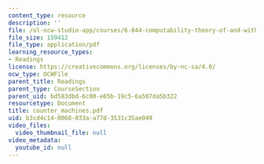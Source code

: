 ```yaml
---
content_type: resource
description: ''
file: /ol-ocw-studio-app/courses/6-844-computability-theory-of-and-with-scheme-spring-2003/b3cd4c140068033aa77d3531c35ae049_counter_machines.pdf
file_size: 159412
file_type: application/pdf
learning_resource_types:
- Readings
license: https://creativecommons.org/licenses/by-nc-sa/4.0/
ocw_type: OCWFile
parent_title: Readings
parent_type: CourseSection
parent_uid: bd583dbd-6c80-e65b-19c5-6a507da5b322
resourcetype: Document
title: counter_machines.pdf
uid: b3cd4c14-0068-033a-a77d-3531c35ae049
video_files:
  video_thumbnail_file: null
video_metadata:
  youtube_id: null
---
```


